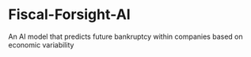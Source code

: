 # Fiscal-Forsight-AI
An AI model that predicts future bankruptcy within companies based on economic variability
